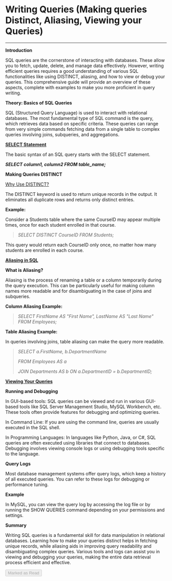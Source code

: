 
<div class="track_article_contents__9JJFV"><h1 class="track_title__g20mM">Writing Queries (Making queries Distinct, Aliasing, Viewing your Queries)</h1><hr><div class="track_body__GeGQu"><p dir="ltr"><b><strong>Introduction</strong></b></p><p dir="ltr"><span>SQL queries are the cornerstone of interacting with databases. These allow you to fetch, update, delete, and manage data effectively. However, writing efficient queries requires a good understanding of various SQL functionalities like using DISTINCT, aliasing, and how to view or debug your queries. This comprehensive guide will provide an overview of these aspects, complete with examples to make you more proficient in query writing.</span></p><p dir="ltr"><b><strong>Theory: Basics of SQL Queries</strong></b></p><p dir="ltr"><span>SQL (Structured Query Language) is used to interact with relational databases. The most fundamental type of SQL command is the query, which retrieves data based on specific criteria. These queries can range from very simple commands fetching data from a single table to complex queries involving joins, subqueries, and aggregations.</span></p><p dir="ltr"><u><b><strong class="GFGEditorTheme__textUnderline">SELECT Statement</strong></b></u></p><p dir="ltr"><span>The basic syntax of an SQL query starts with the SELECT statement.</span></p><p dir="ltr"><i><b><strong class="GFGEditorTheme__textItalic">SELECT column1, column2 FROM table_name;</strong></b></i></p><p dir="ltr"><b><strong>Making Queries DISTINCT</strong></b></p><p dir="ltr"><u><span class="GFGEditorTheme__textUnderline">Why Use DISTINCT?</span></u></p><p dir="ltr"><span>The DISTINCT keyword is used to return unique records in the output. It eliminates all duplicate rows and returns only distinct entries.</span></p><p dir="ltr"><b><strong>Example:</strong></b></p><p dir="ltr"><span>Consider a Students table where the same CourseID may appear multiple times, once for each student enrolled in that course.</span></p><blockquote><p dir="ltr"><i><em class="GFGEditorTheme__textItalic">SELECT DISTINCT CourseID FROM Students;</em></i></p></blockquote><p dir="ltr"><span>This query would return each CourseID only once, no matter how many students are enrolled in each course.</span></p><p dir="ltr"><u><b><strong class="GFGEditorTheme__textUnderline">Aliasing in SQL</strong></b></u></p><p dir="ltr"><b><strong>What is Aliasing?</strong></b></p><p dir="ltr"><span>Aliasing is the process of renaming a table or a column temporarily during the query execution. This can be particularly useful for making column names more readable and for disambiguating in the case of joins and subqueries.</span></p><p dir="ltr"><b><strong>Column Aliasing Example:</strong></b></p><blockquote><p dir="ltr"><i><em class="GFGEditorTheme__textItalic">SELECT FirstName AS "First Name", LastName AS "Last Name" FROM Employees;</em></i></p></blockquote><p dir="ltr"><b><strong>Table Aliasing Example:</strong></b></p><p dir="ltr"><span>In queries involving joins, table aliasing can make the query more readable.</span></p><blockquote><p dir="ltr"><i><em class="GFGEditorTheme__textItalic">SELECT a.FirstName, b.DepartmentName</em></i></p><p dir="ltr"><i><em class="GFGEditorTheme__textItalic">FROM Employees AS a</em></i></p><p dir="ltr"><i><em class="GFGEditorTheme__textItalic">JOIN Departments AS b ON a.DepartmentID = b.DepartmentID;</em></i></p></blockquote><p dir="ltr"><u><b><strong class="GFGEditorTheme__textUnderline">Viewing Your Queries</strong></b></u></p><p dir="ltr"><b><strong>Running and Debugging</strong></b></p><p dir="ltr"><span>In GUI-based tools: SQL queries can be viewed and run in various GUI-based tools like SQL Server Management Studio, MySQL Workbench, etc. These tools often provide features for debugging and optimizing queries.</span></p><p dir="ltr"><span>In Command Line: If you are using the command line, queries are usually executed in the SQL shell.</span></p><p dir="ltr"><span>In Programming Languages: In languages like Python, Java, or C#, SQL queries are often executed using libraries that connect to databases. Debugging involves viewing console logs or using debugging tools specific to the language.</span></p><p dir="ltr"><b><strong>Query Logs</strong></b></p><p dir="ltr"><span>Most database management systems offer query logs, which keep a history of all executed queries. You can refer to these logs for debugging or performance tuning.</span></p><p dir="ltr"><b><strong>Example</strong></b></p><p dir="ltr"><span>In MySQL, you can view the query log by accessing the log file or by running the SHOW QUERIES command depending on your permissions and settings.</span></p><p dir="ltr"><b><strong>Summary</strong></b></p><p dir="ltr"><span>Writing SQL queries is a fundamental skill for data manipulation in relational databases. Learning how to make your queries distinct helps in fetching unique records, while aliasing aids in improving query readability and disambiguating complex queries. Various tools and logs can assist you in viewing and debugging your queries, making the entire data retrieval process efficient and effective.</span><br></p></div><div class="track_mark_as_read_btn__qp09Q g-mt-5"><button class="ui green disabled button" disabled="" tabindex="-1">Marked as Read</button></div></div>

